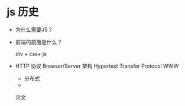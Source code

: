 # js 历史


- 为什么需要JS？
- 前端的前面是什么？

   div + css+ js
- HTTP 协议
  Browser/Server 架构
  Hypertext Transfer
  Protocol
  WWW
  - 分布式
  - <!DOCTYPE html>
  论文
  <div>
      <title>
      马斯克推行的第一性原理
      <title>
  <div>

  html 格式
  a 超链接
  img audio 等超文本内容
  
  - 什么时候需要JS？
    文档需要交互的时候
    评论一下
    简单的页面交互
    JS 单线程语言

  - 大厂必考知识！！！
      - html5是heml的最新版本
      首先通过<!DOCTYPE html> 申明
      - 分类介绍
        按布局（Layout）的需要
        盒子模型
        -行内元素
          行内元素不可以设置宽高，由内容决定
        -块级元素
          默认占据一整行 div

        专业的前端 调试页面的时候，使用背景颜色大法，


      - 功能分类
         - header footer  section article aside main
          这是html5 新增**语义化**标签
         比传统的div 标签更好理解heml的结构和意义，更好维护
         对爬虫更好（SEO）更利于搜索引擎优化
         （语义化标签可以更好的被搜索引擎识别）
         - table tr td 表格
         - form  input 收集用户数据
         - html，head body html 结构的
         - a 超链接
         - p div 等
         - span 等文本的
  - 刀耕火种
    http html css
    静态的网页        
  - 博客blog
    交互， 动态加载，提供内容
    JS出现了
    前段开发
    - 调用前端API
     onclick  event ,执行js
    - document.getElementById('msg')
    天生和html，css混在一起的弱类型，脚本语言
  - 移动时代（手机）
     twitter 新浪微博，微信
     node 后端（一种语言 搞定两件事）
  - LLM AIGC 时代 生成内容
      vibe coding  生成代码
      js和pyth 一样可以做AI应用
  - AGC 时代
       通用人工智能